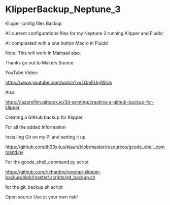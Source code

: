 # KlipperBackup_Neptune_3
Klipper config files Backup

All current configurations files for my Neptune 3 running Klipper and Fluidd

All compleated with a one button Macro in Fluidd

Note:  This will work in Mainsail also.

Thanks go out to Makers Source

YouTube Video:

https://www.youtube.com/watch?v=LQmFUqjWiUs

Also:

https://lazarofilm.gitbook.io/3d-printing/creating-a-github-backup-for-klipper

Creating a GitHub backup for Klipper

For all the added Information

Installing Git on my PI and setting it up

https://github.com/th33xitus/kiauh/blob/master/resources/gcode_shell_command.py

For the gcode_shell_command.py script

https://github.com/richardjm/voronpi-klipper-backup/blob/master/.scripts/git_backup.sh

for the git_backup.sh script


Open source Use at your own risk!
